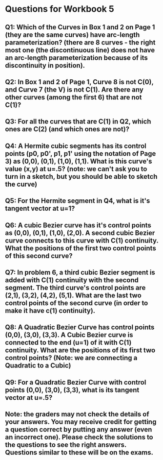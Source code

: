 # Questions for Workbook 5

## Q1: Which of the Curves in Box 1 and 2 on Page 1 (they are the same curves) have arc-length parameterization? (there are 8 curves - the right most one (the discontinuous line) does not have an arc-length parameterization because of its discontinuity in position).

## Q2: In Box 1 and 2 of Page 1, Curve 8 is not C(0), and Curve 7 (the V) is not C(1). Are there any other curves (among the first 6) that are not C(1)?

## Q3: For all the curves that are C(1) in Q2, which ones are C(2) (and which ones are not)?

## Q4: A Hermite cubic segments has its control points (p0, p0', p1, p1' using the notation of Page 3) as (0,0), (0,1), (1,0), (1,1). What is this curve's value (x,y) at u=.5? (note: we can't ask you to turn in a sketch, but you should be able to sketch the curve)

## Q5: For the Hermite segment in Q4, what is it's tangent vector at u=1?

## Q6: A cubic Bezier curve has it's control points as (0,0), (0,1), (1,0), (2,0). A second cubic Bezier curve connects to this curve with C(1) continuity. What the positions of the first two control points of this second curve?

## Q7: In problem 6, a third cubic Bezier segment is added with C(1) continuity with the second segment. The third curve's control points are (2,1), (3,2), (4,2), (5,1). What are the last two control points of the second curve (in order to make it have c(1) continuity).

## Q8: A Quadratic Bezier Curve has control points (0,0), (3,0), (3,3). A Cubic Bezier curve is connected to the end (u=1) of it with C(1) continuity. What are the positions of its first two control points? (Note: we are connecting a Quadratic to a Cubic)

## Q9: For a Quadratic Bezier Curve with control points (0,0), (3,0), (3,3), what is its tangent vector at u=.5?

## Note: the graders may not check the details of your answers. You may receive credit for getting a question correct by putting any answer (even an incorrect one). Please check the solutions to the questions to see the right answers. Questions similar to these will be on the exams.
